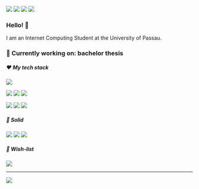 [![](https://img.shields.io/badge/-Homepage-informational?style=flat&logo=me&color=181717&logoColor=ffffff)](https://markus-obermaier.de/)
[![](https://img.shields.io/badge/-Linkedin-informational?style=flat&logo=linkedin&color=0077b5&logoColor=ffffff)](https://www.linkedin.com/in/markus-obermaier-4b043321a/)
[![](https://img.shields.io/badge/Twitter-1DA1F2?style=flat&logo=twitter&logoColor=ffffff)](https://twitter.com/m_obermaier96)
[![](https://img.shields.io/badge/-Email%20me%21-informational?style=flat&logo=gmail&color=ea4335&logoColor=ffffff)](mailto:markusobermaier420@gmail.com)

### Hello! 👋

I am an Internet Computing Student at the University of Passau.

### 🔨 Currently working on: bachelor thesis

##### ❤️ My tech stack
![](https://img.shields.io/badge/manjaro-35BF5C?style=for-the-badge&logo=manjaro&logoColor=white)

![](https://img.shields.io/badge/Python-14354C?style=for-the-badge&logo=python&logoColor=white)
![](https://img.shields.io/badge/Rust-000000?style=for-the-badge&logo=rust&logoColor=black&color=red)
![](https://img.shields.io/badge/Shell_Script-121011?style=for-the-badge&logo=gnu-bash&logoColor=white)

![](https://img.shields.io/badge/Svelte-4A4A55?style=for-the-badge&logo=svelte&logoColor=FF3E00)
![](https://img.shields.io/badge/Tailwind_CSS-38B2AC?style=for-the-badge&logo=tailwind-css&logoColor=white)
![](https://img.shields.io/badge/Django-092E20?style=for-the-badge&logo=django&logoColor=white)

##### 💎 Solid
![](https://img.shields.io/badge/JavaScript-323330?style=for-the-badge&logo=javascript&logoColor=F7DF1E)
![](https://img.shields.io/badge/Java-ED8B00?style=for-the-badge&logo=java&logoColor=white)
![](https://img.shields.io/badge/Vue.js-35495E?style=for-the-badge&logo=vue.js&logoColor=4FC08D)


##### 📖 Wish-list
![](https://img.shields.io/badge/TypeScript-007ACC?style=for-the-badge&logo=typescript&logoColor=white)

---
<img align="center" src="https://github-readme-stats.vercel.app/api?username=markusobermaier96&show_icons=true" />
